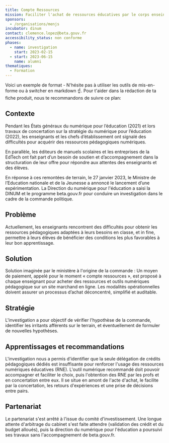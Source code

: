 ```yaml
---
title: Compte Ressources
mission: Faciliter l'achat de ressources éducatives par le corps enseingnant
sponsors:
  - /organisations/menjs
incubator: dinum
contact: clemence.lopez@beta.gouv.fr
accessibility_status: non conforme
phases:
  - name: investigation
    start: 2023-02-15
  - start: 2023-06-15
    name: alumni
thematiques:
  - Formation
---
```

Voici un exemple de format  - N'hésite pas à utiliser les outils de mis-en-forme ou à switcher en markdown ☝️.
Pour t'aider dans la rédaction de ta fiche produit, nous te recommandons de suivre ce plan: 
## Contexte
Pendant les États généraux du numérique pour l’éducation (2021) et lors travaux de concertation sur la stratégie du numérique pour l’éducation (2022), les enseignants et les chefs d’établissement ont signalé des difficultés pour acquérir des ressources pédagogiques numériques. 

En parallèle, les éditeurs de manuels scolaires et les entreprises de la EdTech ont fait part d’un besoin de soutien et d’accompagnement dans la structuration de leur offre pour répondre aux attentes des enseignants et des élèves. 

En réponse à ces remontées de terrain, le 27 janvier 2023, le Ministre de l’Education nationale et de la Jeunesse a annoncé le lancement d’une expérimentation.
La Direction du numérique pour l'éducation a saisi la DINUM et le programme beta.gouv.fr pour conduire un investigation dans le cadre de la commande politique. 

## Problème
Actuellement, les enseignants rencontrent des difficultés pour obtenir les ressources pédagogiques adaptées à leurs besoins en classe, et in fine, permettre à leurs élèves de bénéficier des conditions les plus favorables à leur bon apprentissage.

## Solution
Solution imaginée par le ministère à l'origine de la commande : Un moyen de paiement, appelé pour le moment « compte ressources », est proposé à chaque enseignant pour acheter des ressources et outils numériques pédagogique sur un site marchand en ligne. Les modalités opérationnelles doivent assurer un processus d’achat déconcentré, simplifié et auditable.

## Stratégie
L'investigation a pour objectif de vérifier l'hypothèse de la commande, identifier les irritants afférents sur le terrain, et éventuellement de formuler de nouvelles hypothèses.

## Apprentissages et recommandations
L'investigation nous a permis d'identifier que la seule délégation de crédits pédagogiques dédiés est insuffisante pour renforcer l'usage des ressources numériques éducatives (RNE). 
L'outil numérique recommandé doit pouvoir accompagner et faciliter le choix, puis l'obtention des RNE par les profs et en concertation entre eux. Il se situe en amont de l'acte d'achat, le facilite par la concertation, les retours d'expériences et une prise de décisions entre pairs.

## Partenariat
Le partenariat s'est arrêté à l'issue du comité d'investissement. Une longue attente d'arbitrage du cabinet s'est faite attendre (validation des crédit et du budget alloués), puis la direction du numérique pour l'éducation a poursuivi ses travaux sans l'accompagnement de beta.gouv.fr. 